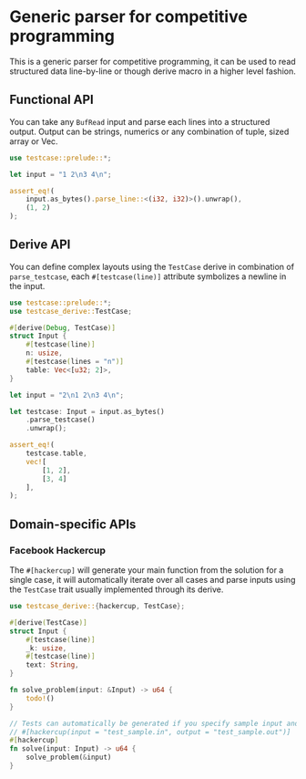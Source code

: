 Generic parser for competitive programming
==========================================

This is a generic parser for competitive programming, it can be used to read
structured data line-by-line or though derive macro in a higher level fashion.


Functional API
--------------

You can take any `BufRead` input and parse each lines into a structured output.
Output can be strings, numerics or any combination of tuple, sized array or
Vec.

```rust
use testcase::prelude::*;

let input = "1 2\n3 4\n";

assert_eq!(
    input.as_bytes().parse_line::<(i32, i32)>().unwrap(),
    (1, 2)
);
```

Derive API
----------

You can define complex layouts using the `TestCase` derive in combination of
`parse_testcase`, each `#[testcase(line)]` attribute symbolizes a newline in
the input.

```rust
use testcase::prelude::*;
use testcase_derive::TestCase;

#[derive(Debug, TestCase)]
struct Input {
    #[testcase(line)]
    n: usize,
    #[testcase(lines = "n")]
    table: Vec<[u32; 2]>,
}

let input = "2\n1 2\n3 4\n";

let testcase: Input = input.as_bytes()
    .parse_testcase()
    .unwrap();

assert_eq!(
    testcase.table,
    vec![
        [1, 2],
        [3, 4]
    ],
);
```


Domain-specific APIs
--------------------

### Facebook Hackercup

The `#[hackercup]` will generate your main function from the solution for a
single case, it will automatically iterate over all cases and parse inputs
using the `TestCase` trait usually implemented through its derive.

```rust
use testcase_derive::{hackercup, TestCase};

#[derive(TestCase)]
struct Input {
    #[testcase(line)]
    _k: usize,
    #[testcase(line)]
    text: String,
}

fn solve_problem(input: &Input) -> u64 {
    todo!()
}

// Tests can automatically be generated if you specify sample input and output:
// #[hackercup(input = "test_sample.in", output = "test_sample.out")]
#[hackercup]
fn solve(input: Input) -> u64 {
    solve_problem(&input)
}
```
